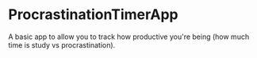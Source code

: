 # ProcrastinationTimerApp
A basic app to allow you to track how productive you're being (how much time is study vs procrastination).
